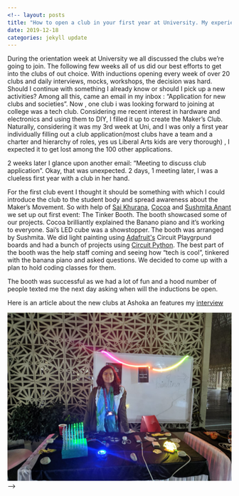 ```yaml
---
<!-- layout: posts
title: "How to open a club in your first year at University. My experience"
date: 2019-12-18
categories: jekyll update
---
```


During the orientation week at University we all discussed the clubs we’re going to join. The following few weeks all of us did our best efforts to get into the clubs of out choice. With inductions opening every week of over 20 clubs and daily interviews, mocks, workshops, the decision was hard. Should I continue with something I already know or should I pick up a new activities? Among all this, came an email in my inbox : “Application for new clubs and societies”. Now , one club i was looking forward to joining at college was a tech club. Considering me recent interest in hardware and electronics and using them to DIY, I filled it up to create the Maker’s Club. Naturally, considering it was my 3rd week at Uni, and I was only a first year individually filling out a club application(most clubs have a team and a charter and hierarchy of roles, yes us Liberal Arts kids are very thorough) , I expected it to get lost among the 100 other applications.

2 weeks later I glance upon another email: “Meeting to discuss club application”. Okay, that was unexpected. 2 days, 1 meeting later, I was a clueless first year with a club in her hand. 

For the first club event I thought it should be something with which I could introduce the club to the student body and spread awareness about the Maker’s Movement. So with help of [Sai Khurana](https://twitter.com/saikhurana1), [Cocoa](http://twitter.com/CocoaThePenguin) and [Sushmita Anant](https://twitter.com/scowlingwind) we set up out first event: The Tinker Booth. The booth showcased some of our projects. Cocoa brilliantly explained the Banano piano and it’s working to everyone. Sai’s LED cube was a showstopper. The booth was arranged by Sushmita. We did light painting using [Adafruit's](https://www.adafruit.com/) Circuit Playgrpund boards and had a bunch of projects using [Circuit Python](https://circuitpython.org/). The best part of the booth was the help staff coming and seeing how “tech is cool”, tinkered with the banana piano and asked questions. We decided to come up with a plan to hold coding classes for them.

The booth was successful as we had a lot of fun and a hood number of people texted me the next day asking when will the inductions be open.

Here is an article about the new clubs at Ashoka an features my [interview](https://www.hercampus.com/school/ashoka/ashokan-clubs-and-societies-meet-newbies)

![picture](/images/tinkerbooth1.jpg) -->